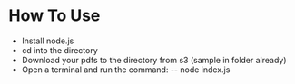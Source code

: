 # How To Use

- Install node.js
- cd into the directory
- Download your pdfs to the directory from s3 (sample in folder already)
- Open a terminal and run the command:
  -- node index.js
